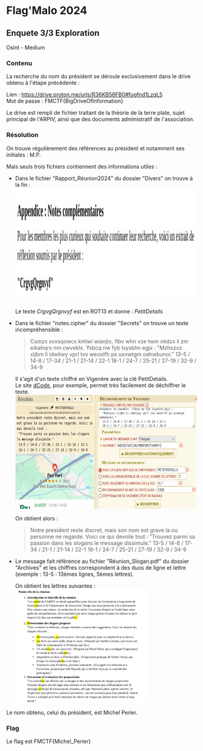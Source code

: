 # Flag'Malo 2024

## Enquete 3/3 Exploration

Osint - Medium

### Contenu

La recherche du nom du président se déroule exclusivement dans le drive obtenu à l'étape précédente :

Lien : https://drive.proton.me/urls/R36KB56FB0#fugfnd1LzqL5 \
Mot de passe : FMCTF{BigDriveOfInformation}

Le drive est rempli de fichier traitant de la théorie de la terre plate, sujet principal de l'ARPIV, ainsi que des documents administratif de l'association.

### Résolution

On trouve régulièrement des références au président et notamment ses initiales : M.P.

Mais seuls trois fichiers contiennent des informations utiles :
- Dans le fichier "Rapport_Réunion2024" du dossier "Divers" on trouve à la fin :
  <img src="img/fich1.png" alt="fich1" width="auto" height="300">

  Le texte *CrgvgQrgnvyf* est en ROT13 et donne : *PetitDetails*

- Dans le fichier "notes.cipher" du dossier "Secrets" on trouve un texte incompréhensible :
  > Csmzx svxsqowcx kmlwi wianjtx, fibv whn vze twm okdzx li zm eikahqrx nm cwveklx. Ysbcq nw fyb lxysblm egjx :
  "Mzhxzxz xljbm li idwliwy vprl txv weoolfh px uxvwtgm oahwbunoi."
  13-5 / 14-8 / 17-34 / 21-1 / 21-14 / 22-1
  18-1 / 24-7 / 25-21 / 27-19 / 32-9 / 34-9

  Il s'agit d'un texte chiffré en Vigenère avec la clé PetitDetails. \
  Le site [dCode](https://www.dcode.fr/chiffre-vigenere), pour exemple, permet très facilement de déchiffrer le texte.
  <img src="img/dcode.png" alt="dcode" width="auto" height="300">

  On obtient alors :
  > Notre president reste discret, mais son nom est grave la ou personne ne regarde. Voici ce qui devoile tout :
  "Trouvez parmi sa passion dans les slogans le message dissimule."
  13-5 / 14-8 / 17-34 / 21-1 / 21-14 / 22-1
  18-1 / 24-7 / 25-21 / 27-19 / 32-9 / 34-9

- Le message fait référence au fichier "Réunion_Slogan.pdf" du dossier "Archives" et les chiffres correspondent à des duos de ligne et lettre (exemple : 13-5 :  13èmes lignes, 5èmes lettres).

  On obtient les lettres suivantes :
  <img src="img/fich3.png" alt="fich3" width="auto" height="300">

Le nom obtenu, celui du président, est Michel Perier.

### Flag

Le flag est FMCTF{Michel_Perier}
